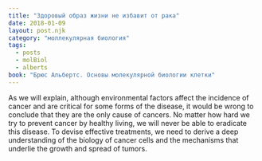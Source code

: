 ```yaml
---
title: "Здоровый образ жизни не избавит от рака"
date: 2018-01-09
layout: post.njk
category: "моллекулярная биология"
tags:
  - posts
  - molBiol
  - alberts
book: "Брюс Альбертс. Основы молекулярной биологии клетки"
---
```


As we will explain, although environmental factors affect the incidence of cancer and are critical for some forms of the disease, it would be wrong to conclude that they are the only cause of cancers. No matter how hard we try to prevent cancer by healthy living, we will never be able to eradicate this disease. To devise effective treatments, we need to derive a deep understanding of the biology of cancer cells and the mechanisms that underlie the growth and spread of tumors.
